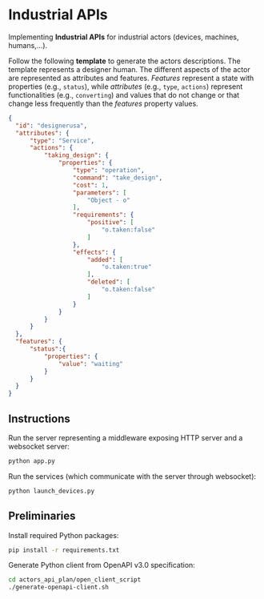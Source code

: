 # Industrial APIs

Implementing **Industrial APIs** for industrial actors (devices, machines, humans,...). 

Follow the following **template** to generate the actors descriptions. The template represents a designer human. The different aspects of the actor are represented as attributes and features. <em>Features</em> represent a state with properties (e.g., <code>status</code>), while <em>attributes</em> (e.g., <code>type</code>, <code>actions</code>) represent functionalities (e.g., <code>converting</code>) and values that do not change or that change less frequently than the <em>features</em> property values.
```json
{
  "id": "designerusa",
  "attributes": {
      "type": "Service",
      "actions": {
          "taking_design": {
              "properties": {
                  "type": "operation",
                  "command": "take_design",
                  "cost": 1,
                  "parameters": [
                      "Object - o"
                  ],
                  "requirements": {
                      "positive": [
                          "o.taken:false"
                      ]
                  },
                  "effects": {
                      "added": [
                          "o.taken:true"
                      ],
                      "deleted": [
                          "o.taken:false"
                      ]
                  }
              }
          }
      }
  },
  "features": {
      "status":{
          "properties": {
              "value": "waiting"
          }
      }
  }
}
```

## Instructions
Run the server representing a middleware exposing HTTP server and a websocket server:
```sh
python app.py
```

Run the services (which communicate with the server through websocket):
```sh
python launch_devices.py
```

## Preliminaries
Install required Python packages:
```sh
pip install -r requirements.txt
```

Generate Python client from OpenAPI v3.0 specification:
```sh
cd actors_api_plan/open_client_script
./generate-openapi-client.sh
```
